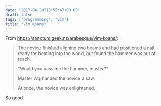```yaml
---
date: "2017-04-10T18:55:47+00:00"
draft: false
tags: ["programming", "vim"]
title: "Vim Koans"
---
```

From https://sanctum.geek.nz/arabesque/vim-koans/:

>The novice finished aligning two beams and had positioned a nail ready for beating into the wood, but found the hammer was out of reach.
>
>"Would you pass me the hammer, master?"
>
>Master Wq handed the novice a saw.
>
>At once, the novice was enlightened.

So good.
